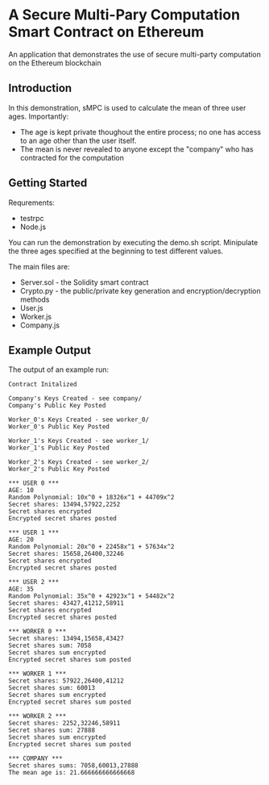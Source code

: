 # A Secure Multi-Pary Computation Smart Contract on Ethereum

An application that demonstrates the use of secure multi-party computation on the Ethereum blockchain

## Introduction

In this demonstration, sMPC is used to calculate the mean of three user ages. Importantly: 
- The age is kept private thoughout the entire process; no one has access to an age other than the user itself.
- The mean is never revealed to anyone except the "company" who has contracted for the computation

## Getting Started

Requrements:
- testrpc
- Node.js

You can run the demonstration by executing the demo.sh script. Minipulate the three ages specified at the beginning to test different values.

The main files are: 

- Server.sol - the Solidity smart contract
- Crypto.py - the public/private key generation and encryption/decryption methods
- User.js
- Worker.js
- Company.js

## Example Output

The output of an example run:
```
Contract Initalized

Company's Keys Created - see company/
Company's Public Key Posted

Worker_0's Keys Created - see worker_0/
Worker_0's Public Key Posted

Worker_1's Keys Created - see worker_1/
Worker_1's Public Key Posted

Worker_2's Keys Created - see worker_2/
Worker_2's Public Key Posted

*** USER 0 ***
AGE: 10
Random Polynomial: 10x^0 + 18326x^1 + 44709x^2
Secret shares: 13494,57922,2252
Secret shares encrypted
Encrypted secret shares posted

*** USER 1 ***
AGE: 20
Random Polynomial: 20x^0 + 22458x^1 + 57634x^2
Secret shares: 15658,26400,32246
Secret shares encrypted
Encrypted secret shares posted

*** USER 2 ***
AGE: 35
Random Polynomial: 35x^0 + 42923x^1 + 54482x^2
Secret shares: 43427,41212,58911
Secret shares encrypted
Encrypted secret shares posted

*** WORKER 0 ***
Secret shares: 13494,15658,43427
Secret shares sum: 7058
Secret shares sum encrypted
Encrypted secret shares sum posted

*** WORKER 1 ***
Secret shares: 57922,26400,41212
Secret shares sum: 60013
Secret shares sum encrypted
Encrypted secret shares sum posted

*** WORKER 2 ***
Secret shares: 2252,32246,58911
Secret shares sum: 27888
Secret shares sum encrypted
Encrypted secret shares sum posted

*** COMPANY ***
Secret shares sums: 7058,60013,27888
The mean age is: 21.666666666666668
```

